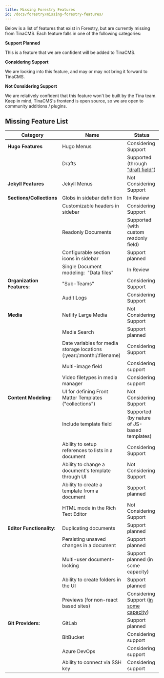 ```yaml
---
title: Missing Forestry Features
id: /docs/forestry/missing-forestry-features/
---
```


Below is a list of features that exist in Forestry, but are currently missing from TinaCMS. Each feature falls in one of the following categories:

**Support Planned**

This is a feature that we are confident will be added to TinaCMS.

**Considering Support**

We are looking into this feature, and may or may not bring it forward to TinaCMS.

**Not Considering Support**

We are relatively confident that this feature won't be built by the Tina team.
Keep in mind, TinaCMS's frontend is open source, so we are open to community additions / plugins.

## Missing Feature List

| Category                   | Name                                                                     | Status                                                                                                   |
| -------------------------- | ------------------------------------------------------------------------ | -------------------------------------------------------------------------------------------------------- |
| **Hugo Features**          | Hugo Menus                                                               | Considering Support                                                                                      |
|                            | Drafts                                                                   | Supported (through ["draft field"](/docs/forestry/drafts/))                                              |
| **Jekyll Features**        | Jekyll Menus                                                             | Not Considering Support                                                                                  |
| **Sections/Collections**   | Globs in sidebar definition                                              | In Review                                                                                                |
|                            | Customizable headers in sidebar                                          | Considering Support                                                                                      |
|                            | Readonly Documents                                                       | Supported (with custom readonly field)                                                                   |
|                            | Configurable section icons in sidebar                                    | Support planned                                                                                          |
|                            | Single Document modeling:  "Data files"                                  | In Review                                                                                                |
| **Organization Features:** | "Sub-Teams"                                                              | Considering Support                                                                                      |
|                            | Audit Logs                                                               | Considering Support                                                                                      |
| **Media**                  | Netlify Large Media                                                      | Not Considering Support                                                                                  |
|                            | Media Search                                                             | Support planned                                                                                          |
|                            | Date variables for media storage locations (\:year:/\:month:/\:filename) | Considering Support                                                                                      |
|                            | Multi-image field                                                        | Considering support                                                                                      |
|                            | Video filetypes in media manager                                         | Considering support                                                                                      |
| **Content Modeling:**      | UI for defining Front Matter Templates ("collections")                   | Not Considering Support                                                                                  |
|                            | Include template field                                                   | Supported (by nature of JS-based templates)                                                              |
|                            | Ability to setup references to lists in a document                       | Considering Support                                                                                      |
|                            | Ability to change a document's template through UI                       | Not Considering Support                                                                                  |
|                            | Ability to create a template from a document                             | Support planned                                                                                          |
|                            | HTML mode in the Rich Text Editor                                        | Not Considering Support                                                                                  |
| **Editor Functionality:**  | Duplicating documents                                                    | Support planned                                                                                          |
|                            | Persisting unsaved changes in a document                                 | Support planned                                                                                          |
|                            | Multi-user document-locking                                              | Support planned (in some capacity)                                                                       |
|                            | Ability to create folders in the UI                                      | Support planned                                                                                          |
|                            | Previews (for non-react based sites)                                     | Considering Support (<a href="https://github.com/tinacms/tinacms/discussions/3509">in some capacity</a>) |
| **Git Providers:**         | GitLab                                                                   | Support planned                                                                                          |
|                            | BitBucket                                                                | Considering support                                                                                      |
|                            | Azure DevOps                                                             | Considering support                                                                                      |
|                            | Ability to connect via SSH key                                           | Considering support                                                                                      |
